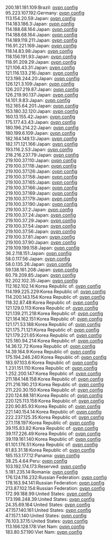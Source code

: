 200.181.181.109:Brazil: [ovpn config](vpn/200_181_181_109.ovpn)  
95.223.107.192:Germany: [ovpn config](vpn/95_223_107_192.ovpn)  
113.154.20.59:Japan: [ovpn config](vpn/113_154_20_59.ovpn)  
114.183.186.3:Japan: [ovpn config](vpn/114_183_186_3.ovpn)  
114.188.68.164:Japan: [ovpn config](vpn/114_188_68_164.ovpn)  
114.188.68.164:Japan: [ovpn config](vpn/114_188_68_164.ovpn)  
114.189.119.211:Japan: [ovpn config](vpn/114_189_119_211.ovpn)  
116.91.221.169:Japan: [ovpn config](vpn/116_91_221_169.ovpn)  
118.14.83.98:Japan: [ovpn config](vpn/118_14_83_98.ovpn)  
118.156.191.93:Japan: [ovpn config](vpn/118_156_191_93.ovpn)  
118.91.209.29:Japan: [ovpn config](vpn/118_91_209_29.ovpn)  
121.106.43.31:Japan: [ovpn config](vpn/121_106_43_31.ovpn)  
121.116.133.216:Japan: [ovpn config](vpn/121_116_133_216.ovpn)  
123.198.244.20:Japan: [ovpn config](vpn/123_198_244_20.ovpn)  
126.121.3.109:Japan: [ovpn config](vpn/126_121_3_109.ovpn)  
126.207.219.87:Japan: [ovpn config](vpn/126_207_219_87.ovpn)  
126.219.90.137:Japan: [ovpn config](vpn/126_219_90_137.ovpn)  
14.101.9.83:Japan: [ovpn config](vpn/14_101_9_83.ovpn)  
152.165.64.201:Japan: [ovpn config](vpn/152_165_64_201.ovpn)  
153.180.32.120:Japan: [ovpn config](vpn/153_180_32_120.ovpn)  
160.13.155.42:Japan: [ovpn config](vpn/160_13_155_42.ovpn)  
175.177.43.43:Japan: [ovpn config](vpn/175_177_43_43.ovpn)  
180.196.214.22:Japan: [ovpn config](vpn/180_196_214_22.ovpn)  
180.199.6.109:Japan: [ovpn config](vpn/180_199_6_109.ovpn)  
182.164.149.13:Japan: [ovpn config](vpn/182_164_149_13.ovpn)  
182.171.121.166:Japan: [ovpn config](vpn/182_171_121_166.ovpn)  
193.116.2.53:Japan: [ovpn config](vpn/193_116_2_53.ovpn)  
218.216.237.79:Japan: [ovpn config](vpn/218_216_237_79.ovpn)  
219.100.37.110:Japan: [ovpn config](vpn/219_100_37_110.ovpn)  
219.100.37.118:Japan: [ovpn config](vpn/219_100_37_118.ovpn)  
219.100.37.126:Japan: [ovpn config](vpn/219_100_37_126.ovpn)  
219.100.37.158:Japan: [ovpn config](vpn/219_100_37_158.ovpn)  
219.100.37.165:Japan: [ovpn config](vpn/219_100_37_165.ovpn)  
219.100.37.166:Japan: [ovpn config](vpn/219_100_37_166.ovpn)  
219.100.37.169:Japan: [ovpn config](vpn/219_100_37_169.ovpn)  
219.100.37.179:Japan: [ovpn config](vpn/219_100_37_179.ovpn)  
219.100.37.190:Japan: [ovpn config](vpn/219_100_37_190.ovpn)  
219.100.37.2:Japan: [ovpn config](vpn/219_100_37_2.ovpn)  
219.100.37.24:Japan: [ovpn config](vpn/219_100_37_24.ovpn)  
219.100.37.29:Japan: [ovpn config](vpn/219_100_37_29.ovpn)  
219.100.37.54:Japan: [ovpn config](vpn/219_100_37_54.ovpn)  
219.100.37.56:Japan: [ovpn config](vpn/219_100_37_56.ovpn)  
219.100.37.81:Japan: [ovpn config](vpn/219_100_37_81.ovpn)  
219.100.37.90:Japan: [ovpn config](vpn/219_100_37_90.ovpn)  
219.109.199.158:Japan: [ovpn config](vpn/219_109_199_158.ovpn)  
36.2.118.151:Japan: [ovpn config](vpn/36_2_118_151.ovpn)  
58.0.117.56:Japan: [ovpn config](vpn/58_0_117_56.ovpn)  
58.0.135.26:Japan: [ovpn config](vpn/58_0_135_26.ovpn)  
59.138.161.208:Japan: [ovpn config](vpn/59_138_161_208.ovpn)  
60.79.209.85:Japan: [ovpn config](vpn/60_79_209_85.ovpn)  
92.202.102.35:Japan: [ovpn config](vpn/92_202_102_35.ovpn)  
112.162.102.14:Korea Republic of: [ovpn config](vpn/112_162_102_14.ovpn)  
114.199.225.229:Korea Republic of: [ovpn config](vpn/114_199_225_229.ovpn)  
114.200.143.154:Korea Republic of: [ovpn config](vpn/114_200_143_154.ovpn)  
118.32.87.48:Korea Republic of: [ovpn config](vpn/118_32_87_48.ovpn)  
121.129.0.113:Korea Republic of: [ovpn config](vpn/121_129_0_113.ovpn)  
121.139.211.218:Korea Republic of: [ovpn config](vpn/121_139_211_218.ovpn)  
121.164.162.151:Korea Republic of: [ovpn config](vpn/121_164_162_151.ovpn)  
121.171.53.188:Korea Republic of: [ovpn config](vpn/121_171_53_188.ovpn)  
121.175.71.121:Korea Republic of: [ovpn config](vpn/121_175_71_121.ovpn)  
121.179.221.65:Korea Republic of: [ovpn config](vpn/121_179_221_65.ovpn)  
125.180.94.214:Korea Republic of: [ovpn config](vpn/125_180_94_214.ovpn)  
14.36.12.72:Korea Republic of: [ovpn config](vpn/14_36_12_72.ovpn)  
14.39.164.9:Korea Republic of: [ovpn config](vpn/14_39_164_9.ovpn)  
175.194.246.240:Korea Republic of: [ovpn config](vpn/175_194_246_240.ovpn)  
183.97.103.6:Korea Republic of: [ovpn config](vpn/183_97_103_6.ovpn)  
1.231.151.110:Korea Republic of: [ovpn config](vpn/1_231_151_110.ovpn)  
1.252.200.147:Korea Republic of: [ovpn config](vpn/1_252_200_147.ovpn)  
211.184.148.158:Korea Republic of: [ovpn config](vpn/211_184_148_158.ovpn)  
211.216.190.213:Korea Republic of: [ovpn config](vpn/211_216_190_213.ovpn)  
211.220.30.150:Korea Republic of: [ovpn config](vpn/211_220_30_150.ovpn)  
220.124.88.181:Korea Republic of: [ovpn config](vpn/220_124_88_181.ovpn)  
220.125.113.158:Korea Republic of: [ovpn config](vpn/220_125_113_158.ovpn)  
220.90.85.93:Korea Republic of: [ovpn config](vpn/220_90_85_93.ovpn)  
221.140.154.14:Korea Republic of: [ovpn config](vpn/221_140_154_14.ovpn)  
222.237.125.35:Korea Republic of: [ovpn config](vpn/222_237_125_35.ovpn)  
27.1.118.197:Korea Republic of: [ovpn config](vpn/27_1_118_197.ovpn)  
39.115.83.82:Korea Republic of: [ovpn config](vpn/39_115_83_82.ovpn)  
39.117.226.49:Korea Republic of: [ovpn config](vpn/39_117_226_49.ovpn)  
39.119.161.140:Korea Republic of: [ovpn config](vpn/39_119_161_140.ovpn)  
61.101.176.51:Korea Republic of: [ovpn config](vpn/61_101_176_51.ovpn)  
61.83.31.18:Korea Republic of: [ovpn config](vpn/61_83_31_18.ovpn)  
185.153.177.12:Panama: [ovpn config](vpn/185_153_177_12.ovpn)  
38.25.4.64:Peru: [ovpn config](vpn/38_25_4_64.ovpn)  
103.192.174.173:Reserved: [ovpn config](vpn/103_192_174_173.ovpn)  
5.181.235.14:Romania: [ovpn config](vpn/5_181_235_14.ovpn)  
176.124.116.232:Russian Federation: [ovpn config](vpn/176_124_116_232.ovpn)  
178.163.94.141:Russian Federation: [ovpn config](vpn/178_163_94_141.ovpn)  
213.87.102.154:Russian Federation: [ovpn config](vpn/213_87_102_154.ovpn)  
172.99.188.99:United States: [ovpn config](vpn/172_99_188_99.ovpn)  
173.198.248.39:United States: [ovpn config](vpn/173_198_248_39.ovpn)  
24.35.69.164:United States: [ovpn config](vpn/24_35_69_164.ovpn)  
47.157.140.161:United States: [ovpn config](vpn/47_157_140_161.ovpn)  
47.157.1.140:United States: [ovpn config](vpn/47_157_1_140.ovpn)  
76.103.37.15:United States: [ovpn config](vpn/76_103_37_15.ovpn)  
113.166.128.178:Viet Nam: [ovpn config](vpn/113_166_128_178.ovpn)  
183.80.57.190:Viet Nam: [ovpn config](vpn/183_80_57_190.ovpn)  
